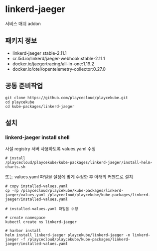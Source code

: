 # linkerd-jaeger

서비스 매쉬 addon

## 패키지 정보

<!-- Addons Package List Start -->
- linkerd-jaeger stable-2.11.1
- cr.l5d.io/linkerd/jaeger-webhook:stable-2.11.1
- docker.io/jaegertracing/all-in-one:1.19.2
- docker.io/otel/opentelemetry-collector:0.27.0
<!-- Addons Package List End -->

## 공통 준비작업

```ShellSession
git clone https://github.com/playcecloud/playcekube.git
cd playcekube
cd kube-packages/linkerd-jaeger
```

## 설치

### linkerd-jaeger install shell

사설 registry 서버 사용하도록 values.yaml 수정

```ShellSession
# install
/playcecloud/playcekube/kube-packages/linkerd-jaeger/install-helm-charts.sh
```

또는 values.yaml 파일을 설정에 맞게 수정한 후 아래의 커맨드로 설치

```ShellSession
# copy installed-values.yaml
cp -rp /playcecloud/playcekube/kube-packages/linkerd-jaeger/values.yaml /playcecloud/playcekube/kube-packages/linkerd-jaeger/installed-values.yaml

# installed-values.yaml 파일을 수정

# create namespace
kubectl create ns linkerd-jaeger

# harbor install
helm install linkerd-jaeger playcekube/linkerd-jaeger -n linkerd-jaeger -f /playcecloud/playcekube/kube-packages/linkerd-jaeger/installed-values.yaml
```

